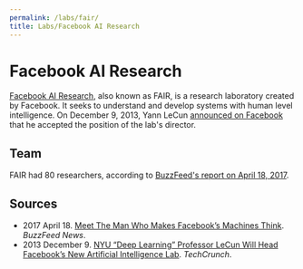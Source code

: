 ```yaml
---
permalink: /labs/fair/
title: Labs/Facebook AI Research
---
```


# Facebook AI Research

[Facebook AI Research](https://research.fb.com/category/facebook-ai-research-fair/), also known as FAIR, is a research laboratory created by Facebook. It seeks to understand and develop systems with human level intelligence. On December 9, 2013, Yann LeCun [announced on Facebook](https://www.facebook.com/yann.lecun/posts/10151728212367143) that he accepted the position of the lab's director.

## Team

FAIR had 80 researchers, according to [BuzzFeed's report on April 18, 2017](https://www.buzzfeed.com/alexkantrowitz/meet-the-man-who-makes-facebooks-machines-think).

## Sources

* 2017 April 18. [Meet The Man Who Makes Facebook’s Machines Think](https://www.buzzfeed.com/alexkantrowitz/meet-the-man-who-makes-facebooks-machines-think). *BuzzFeed News*.
* 2013 December 9. [NYU “Deep Learning” Professor LeCun Will Head Facebook’s New Artificial Intelligence Lab](https://techcrunch.com/2013/12/09/facebook-artificial-intelligence-lab-lecun/). *TechCrunch*.
